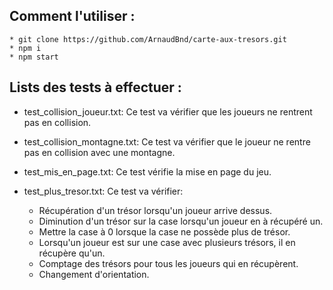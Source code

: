 ## Comment l'utiliser :
```console
* git clone https://github.com/ArnaudBnd/carte-aux-tresors.git
* npm i
* npm start
```

## Lists des tests à effectuer :

* test_collision_joueur.txt:
Ce test va vérifier que les joueurs ne rentrent pas en collision.

* test_collision_montagne.txt:
Ce test va vérifier que le joueur ne rentre pas en collision avec une montagne.

* test_mis_en_page.txt:
Ce test vérifie la mise en page du jeu.

* test_plus_tresor.txt:
Ce test va vérifier:
	- Récupération d'un trésor lorsqu'un joueur arrive dessus.
	- Diminution d'un trésor sur la case lorsqu'un joueur en à récupéré un.
	- Mettre la case à 0 lorsque la case ne possède plus de trésor.
	- Lorsqu'un joueur est sur une case avec plusieurs trésors, il en récupère qu'un.
	- Comptage des trésors pour tous les joueurs qui en récupèrent.
	- Changement d'orientation.